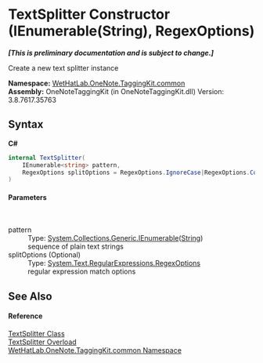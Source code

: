 # TextSplitter Constructor (IEnumerable(String), RegexOptions)
 _**\[This is preliminary documentation and is subject to change.\]**_

Create a new text splitter instance

**Namespace:**&nbsp;<a href="bcdbab9c-63d1-48a4-6937-af53fb8d9a55.md">WetHatLab.OneNote.TaggingKit.common</a><br />**Assembly:**&nbsp;OneNoteTaggingKit (in OneNoteTaggingKit.dll) Version: 3.8.7617.35763

## Syntax

**C#**<br />
``` C#
internal TextSplitter(
	IEnumerable<string> pattern,
	RegexOptions splitOptions = RegexOptions.IgnoreCase|RegexOptions.Compiled
)
```


#### Parameters
&nbsp;<dl><dt>pattern</dt><dd>Type: <a href="http://msdn2.microsoft.com/en-us/library/9eekhta0" target="_blank">System.Collections.Generic.IEnumerable</a>(<a href="http://msdn2.microsoft.com/en-us/library/s1wwdcbf" target="_blank">String</a>)<br />sequence of plain text strings</dd><dt>splitOptions (Optional)</dt><dd>Type: <a href="http://msdn2.microsoft.com/en-us/library/443e8hc7" target="_blank">System.Text.RegularExpressions.RegexOptions</a><br />regular expression match options</dd></dl>

## See Also


#### Reference
<a href="5c86e52d-3022-b69b-22dd-5f5b010b0710.md">TextSplitter Class</a><br /><a href="911a4b02-a831-2a4a-ed05-d9cbeafa3e51.md">TextSplitter Overload</a><br /><a href="bcdbab9c-63d1-48a4-6937-af53fb8d9a55.md">WetHatLab.OneNote.TaggingKit.common Namespace</a><br />